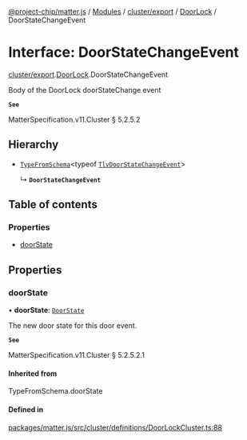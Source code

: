 [@project-chip/matter.js](../README.md) / [Modules](../modules.md) / [cluster/export](../modules/cluster_export.md) / [DoorLock](../modules/cluster_export.DoorLock.md) / DoorStateChangeEvent

# Interface: DoorStateChangeEvent

[cluster/export](../modules/cluster_export.md).[DoorLock](../modules/cluster_export.DoorLock.md).DoorStateChangeEvent

Body of the DoorLock doorStateChange event

**`See`**

MatterSpecification.v11.Cluster § 5.2.5.2

## Hierarchy

- [`TypeFromSchema`](../modules/tlv_export.md#typefromschema)\<typeof [`TlvDoorStateChangeEvent`](../modules/cluster_export.DoorLock.md#tlvdoorstatechangeevent)\>

  ↳ **`DoorStateChangeEvent`**

## Table of contents

### Properties

- [doorState](cluster_export.DoorLock.DoorStateChangeEvent.md#doorstate)

## Properties

### doorState

• **doorState**: [`DoorState`](../enums/cluster_export.DoorLock.DoorState.md)

The new door state for this door event.

**`See`**

MatterSpecification.v11.Cluster § 5.2.5.2.1

#### Inherited from

TypeFromSchema.doorState

#### Defined in

[packages/matter.js/src/cluster/definitions/DoorLockCluster.ts:88](https://github.com/project-chip/matter.js/blob/c0d55745d5279e16fdfaa7d2c564daa31e19c627/packages/matter.js/src/cluster/definitions/DoorLockCluster.ts#L88)

